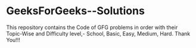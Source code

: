 # GeeksForGeeks--Solutions
This repository contains the Code of GFG problems in order with their Topic-Wise and Difficulty level,- School, Basic, Easy, Medium, Hard.  Thank You!!!
